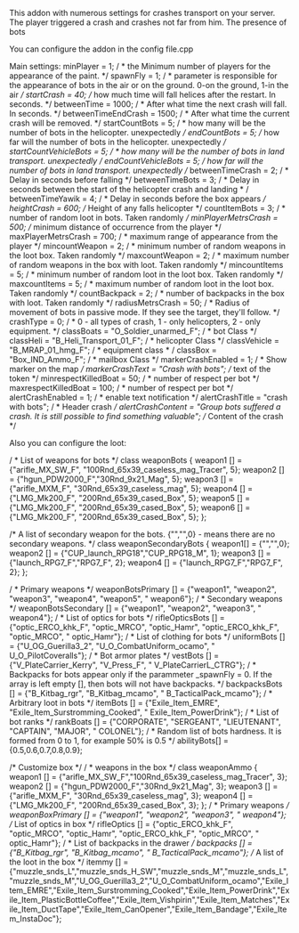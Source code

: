 This addon with numerous settings for crashes transport on your server. The player triggered a crash and crashes not far from him. The presence of bots

You can configure the addon in the config file.cpp

Main settings:
minPlayer = 1; / * the Minimum number of players for the appearance of the paint. */
spawnFly = 1; / * parameter is responsible for the appearance of bots in the air or on the ground. 0-on the ground, 1-in the air */
startCrash = 40; /* how much time will fall helices after the restart. In seconds. */ 
betweenTime = 1000; / * After what time the next crash will fall. In seconds. */
betweenTimeEndCrash = 1500; / * After what time the current crash will be removed. */
startCountBots = 5; / * how many will be the number of bots in the helicopter.  unexpectedly */
endCountBots = 5; /* how far will the number of bots in the helicopter.  unexpectedly */
startCountVehicleBots = 5; / * how many will be the number of bots in land transport.  unexpectedly */
endCountVehicleBots = 5; /* how far will the number of bots in land transport.  unexpectedly		/* 
betweenTimeCrash = 2; / * Delay in seconds before falling */
betweenTimeBots = 3; / * Delay in seconds between the start of the helicopter crash and landing * / 
betweenTimeYawik = 4; / * Delay in seconds before the box appears */
heightCrash = 600; /* Height of any falls helicopter */ 
countItemBots = 3; / * number of random loot in bots. Taken randomly */ 
minPlayerMetrsCrash = 500; /* minimum distance of occurrence from the player */
maxPlayerMetrsCrash = 700; / * maximum range of appearance from the player */
mincountWeapon = 2; / * minimum number of random weapons in the loot box. Taken randomly */
maxcountWeapon = 2; / * maximum number of random weapons in the box with loot. Taken randomly */
mincountItems = 5; / * minimum number of random loot in the loot box. Taken randomly */
maxcountItems = 5; / * maximum number of random loot in the loot box. Taken randomly */
countBackpack = 2; / * number of backpacks in the box with loot. Taken randomly */
radiusMetrsCrash = 50; / * Radius of movement of bots in passive mode. If they see the target, they'll follow. */ 
crashType = 0; / * 0 - all types of crash, 1 - only helicopters, 2 - only equipment. */
classBoats = "O_Soldier_unarmed_F"; / * bot Class */
classHeli = "B_Heli_Transport_01_F"; / * helicopter Class */
classVehicle = "B_MRAP_01_hmg_F"; / * equipment class * / 
classBox = "Box_IND_Ammo_F"; / * mailbox Class */
markerCrashEnabled = 1; / * Show marker on the map */
markerCrashText = "Crash with bots"; /* text of the token */
minrespectKilledBoat = 50; / * number of respect per bot */
maxrespectKilledBoat = 100; / * number of respect per bot */
alertCrashEnabled = 1; / * enable text notification */
alertCrashTitle = "crash with bots"; / * Header crash */
alertCrashContent = "Group bots suffered a crash. It is still possible to find something valuable"; /* Content of the crash */

Also you can configure the loot:

/ * List of weapons for bots */
 class weaponBots
{
 weapon1 [] = {"arifle_MX_SW_F", "100Rnd_65x39_caseless_mag_Tracer", 5}; 
 weapon2 [] = {"hgun_PDW2000_F","30Rnd_9x21_Mag", 5}; 
 weapon3 [] = {"arifle_MXM_F", "30Rnd_65x39_caseless_mag", 5};
 weapon4 [] = {"LMG_Mk200_F", "200Rnd_65x39_cased_Box", 5};
            weapon5 [] = {"LMG_Mk200_F", "200Rnd_65x39_cased_Box", 5};
            weapon6 [] = {"LMG_Mk200_F", "200Rnd_65x39_cased_Box", 5}; 
};

 /* A list of secondary weapon for the bots. {"","",0} - means there are no secondary weapons. */
 class weaponSecondaryBots
{
 weapon1[] = {"","",0}; 
 weapon2 [] = {"CUP_launch_RPG18","CUP_RPG18_M", 1}; 
 weapon3 [] = {"launch_RPG7_F","RPG7_F", 2};
 weapon4 [] = {"launch_RPG7_F","RPG7_F", 2};
};

 / * Primary weapons */
 weaponBotsPrimary [] = {"weapon1", "weapon2", "weapon3", "weapon4", "weapon5", " weapon6"};
 / * Secondary weapons */
 weaponBotsSecondary [] = {"weapon1", "weapon2", "weapon3", " weapon4"};
 / * List of optics for bots */
 rifleOpticsBots [] = {"optic_ERCO_khk_F", "optic_MRCO", "optic_Hamr", "optic_ERCO_khk_F", "optic_MRCO", " optic_Hamr"};
 / * List of clothing for bots */
 uniformBots [] = {"U_OG_Guerilla3_2", "U_O_CombatUniform_ocamo", " U_O_PilotCoveralls"};
 / * Bot armor plates */
 vestBots [] = {"V_PlateCarrier_Kerry", "V_Press_F", " V_PlateCarrierL_CTRG"};
 / * Backpacks for bots appear only if the parammeter _spawnFly = 0. If the array is left empty [], then bots will not have backpacks. */
 backpacksBots [] = {"B_Kitbag_rgr", "B_Kitbag_mcamo", " B_TacticalPack_mcamo"};
 / * Arbitrary loot in bots */
 itemBots [] = {"Exile_Item_EMRE", "Exile_Item_Surstromming_Cooked", " Exile_Item_PowerDrink"};
 / * List of bot ranks */
 rankBoats [] = {"CORPORATE", "SERGEANT", "LIEUTENANT", "CAPTAIN", "MAJOR", " COLONEL"};
 / * Random list of bots hardness. It is formed from 0 to 1, for example 50% is 0.5 */
 abilityBots[] = {0.5,0.6,0.7,0.8,0.9};

 /* Customize box */
 / * weapons in the box */
 class weaponAmmo
{
 weapon1 [] = {"arifle_MX_SW_F","100Rnd_65x39_caseless_mag_Tracer", 3}; 
 weapon2 [] = {"hgun_PDW2000_F","30Rnd_9x21_Mag", 3}; 
 weapon3 [] = {"arifle_MXM_F", "30Rnd_65x39_caseless_mag", 3};
 weapon4 [] = {"LMG_Mk200_F", "200Rnd_65x39_cased_Box", 3};
};
 / * Primary weapons */
 weaponBoxPrimary [] = {"weapon1", "weapon2", "weapon3", " weapon4"};
 /* List of optics in box */
 rifleOptics [] = {"optic_ERCO_khk_F", "optic_MRCO", "optic_Hamr", "optic_ERCO_khk_F", "optic_MRCO", " optic_Hamr"};
 / * List of backpacks in the drawer */
 backpacks [] = {"B_Kitbag_rgr", "B_Kitbag_mcamo", " B_TacticalPack_mcamo"};
 /* A list of the loot in the box */
 itemmy [] = {"muzzle_snds_L","muzzle_snds_H_SW","muzzle_snds_M","muzzle_snds_L","muzzle_snds_M","U_OG_Guerilla3_2","U_O_CombatUniform_ocamo","Exile_Item_EMRE","Exile_Item_Surstromming_Cooked","Exile_Item_PowerDrink","Exile_Item_PlasticBottleCoffee","Exile_Item_Vishpirin","Exile_Item_Matches","Exile_Item_DuctTape","Exile_Item_CanOpener","Exile_Item_Bandage","Exile_Item_InstaDoc"};

